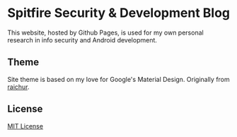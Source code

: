# Spitfire Security & Development Blog

This website, hosted by Github Pages, is used for my own personal research in info security and Android development. 

## Theme
Site theme is based on my love for Google's Material Design. Originally from [raichur](https://github.com/raichur/material-jekyll).

## License

[MIT License](LICENSE.md)

